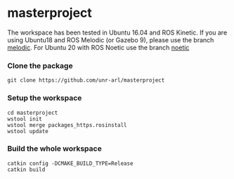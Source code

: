 # masterproject

The workspace has been tested in Ubuntu 16.04 and ROS Kinetic. If you are using Ubuntu18 and ROS Melodic (or Gazebo 9), please use the branch [melodic](https://github.com/unr-arl/gbplanner_ws/tree/melodic). For Ubuntu 20 with ROS Noetic use the branch [noetic](https://github.com/unr-arl/gbplanner_ws/tree/noetic)


### Clone the package
```
git clone https://github.com/unr-arl/masterproject
```

### Setup the workspace
```
cd masterproject
wstool init
wstool merge packages_https.rosinstall
wstool update
```

### Build the whole workspace
```
catkin config -DCMAKE_BUILD_TYPE=Release
catkin build
````
